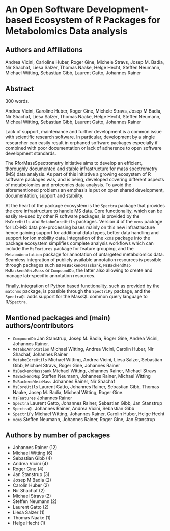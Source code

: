# An Open Software Development-based Ecosystem of R Packages for Metabolomics Data analysis

## Authors and Affiliations

Andrea Vicini,
Carloline Huber,
Roger Gine,
Michele Stravs,
Josep M. Badia,
Nir Shachaf,
Liesa Salzer,
Thomas Naake,
Helge Hecht,
Steffen Neumann,
Michael Witting,
Sebastian Gibb,
Laurent Gatto,
Johannes Rainer


## Abstract

300 words.

Andrea Vicini, Caroline Huber, Roger Gine, Michele Stravs, Josep M Badia, Nir
Shachaf, Liesa Salzer, Thomas Naake, Helge Hecht, Steffen Neumann, Micheal
Witting, Sebastian Gibb, Laurent Gatto, Johannes Rainer


Lack of support, maintenance and further development is a common issue with
scientific research software. In particular, development by a single researcher
can easily result in orphaned software packages especially if combined with poor
documentation or lack of adherence to open software development standards.

The RforMassSpectrometry initiative aims to develop an efficient, thoroughly
documented and stable infrastructure for mass spectrometry (MS) data
analysis. As part of this initiative a growing ecosystem of R software packages
was, and is being, developed covering different aspects of metabolomics and
proteomics data analysis. To avoid the aforementioned problems an emphasis is
put on open shared development, documentation, support and stability.

At the heart of the package ecosystem is the `Spectra` package that provides the
core infrastructure to handle MS data. Core functionality, which can be easily
re-used by other R software packages, is provided by the `MsCoreUtils` and
`MetaboCoreUtils` packages. Version 4 of the `xcms` package for LC-MS data
pre-processing bases mainly on this new infrastructure hence gaining support for
additional data types, better data handling and support for ion mobility
data. Integration of the `xcms` package into the package ecosystem simplifies
complete analysis workflows which can include the `MsFeatures` package for
feature grouping, and the `MetaboAnnotation` package for annotation of
untargeted metabolomics data. Seamless integration of publicly available
annotation resources is possible through packages such as `MsBackendMassbank`,
`MsBackendMsp` `MsBackendWeizMass` or `CompoundDb`, the latter also allowing to
create and manage lab-specific annotation resources.

Finally, integration of Python based functionality, such as provided by the
`matchms` package, is possible through the `SpectriPy` package, and the
`SpectraQL` adds support for the MassQL common query language to
R/`Spectra`.


## Mentioned packages and (main) authors/contributors

- `CompoundDb` Jan Stanstrup, Josep M. Badia, Roger Gine, Andrea Vicini,
  Johannes Rainer.
- `MetaboAnnotation` Michael Witting, Andrea Vicini, Carolin Huber, Nir Shachaf,
  Johannes Rainer
- `MetaboCoreUtils` Michael Witting, Andrea Vicini, Liesa Salzer, Sebastian
  Gibb, Michael Stravs, Roger Gine, Johannes Rainer
- `MsBackendMassbank` Michael Witting, Johannes Rainer, Michael Stravs
- `MsBackendMsp` Steffen Neumann, Johannes Rainer, Michael Witting
- `MsBackendWeizMass` Johannes Rainer, Nir Shachaf
- `MsCoreUtils` Laurent Gatto, Johannes Rainer, Sebastian Gibb, Thomas Naake,
  Josep M. Badia, Micheal Witting, Roger Gine.
- `MsFeatures` Johannes Rainer
- `Spectra` Laurent Gatto, Johannes Rainer, Sebastian Gibb, Jan Stanstrup
- `SpectraQL` Johannes Rainer, Andrea Vicini, Sebastian Gibb
- `SpectriPy` Michael Witting, Johannes Rainer, Carolin Huber, Helge Hecht
- `xcms` Steffen Neumann, Johannes Rainer, Roger Gine, Jan Stanstrup

## Authors by number of packages

- Johannes Rainer (12)
- Michael Witting (6)
- Sebastian Gibb (4)
- Andrea Vicini (4)
- Roger Gine (4)
- Jan Stanstrup (3)
- Josep M Badia (2)
- Carolin Huber (2)
- Nir Shachaf (2)
- Michael Stravs (2)
- Steffen Neumann (2)
- Laurent Gatto (2)
- Liesa Salzer (1)
- Thomas Naake (1)
- Helge Hecht (1)
